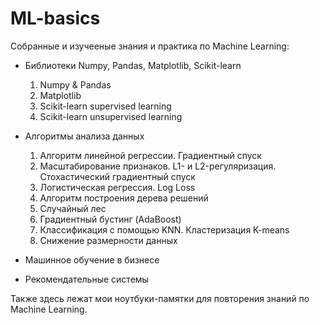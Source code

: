 # ML-basics

Собранные и изучееные знания и практика по Machine Learning:
* Библиотеки Numpy, Pandas, Matplotlib, Scikit-learn
  1. Numpy & Pandas
  2. Matplotlib
  3. Scikit-learn supervised learning
  4. Scikit-learn unsupervised learning

* Алгоритмы анализа данных
  1. Алгоритм линейной регрессии. Градиентный спуск
  2. Масштабирование признаков. L1- и L2-регуляризация. Стохастический градиентный спуск
  3. Логистическая регрессия. Log Loss
  4. Алгоритм построения дерева решений
  5. Случайный лес
  6. Градиентный бустинг (AdaBoost)
  7. Классификация с помощью KNN. Кластеризация K-means
  8. Снижение размерности данных
* Машинное обучение в бизнесе
* Рекомендательные системы

Также здесь лежат мои ноутбуки-памятки для повторения знаний по Machine Learning.
